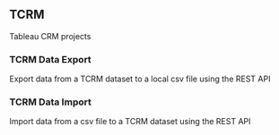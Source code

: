 ## TCRM
Tableau CRM projects

### TCRM Data Export
Export data from a TCRM dataset to a local csv file using the REST API
### TCRM Data Import
Import data from a csv file to a TCRM dataset using the REST API
